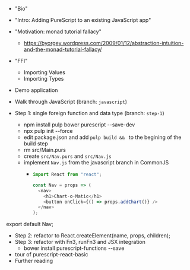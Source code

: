 * "Bio"
* "Intro: Adding PureScript to an existing JavaScript app"
* "Motivation: monad tutorial fallacy"
  * https://byorgey.wordpress.com/2009/01/12/abstraction-intuition-and-the-monad-tutorial-fallacy/
* "FFI"
  * Importing Values
  * Importing Types
* Demo application
* Walk through JavaScript (branch: `javascript`)

* Step 1: single foreign function and data type (branch: `step-1`)
  * npm install pulp bower purescript --save-dev
  * npx pulp init --force
  * edit package.json and add `pulp build && ` to the begining of the build step
  * rm src/Main.purs
  * create `src/Nav.purs` and `src/Nav.js`
  * implement `Nav.js` from the javascript branch in CommonJS
    * ```javascript
      import React from "react";

      const Nav = props => (
        <nav>
          <h1>Chart-o-Matic</h1>
          <button onClick={() => props.addChart()} />
        </nav>
      );
      ```

export default Nav;

* Step 2: refactor to React.createElement(name, props, children);
* Step 3: refactor with Fn3, runFn3 and JSX integration
  * bower install purescript-functions --save
* tour of purescript-react-basic
* Further reading

